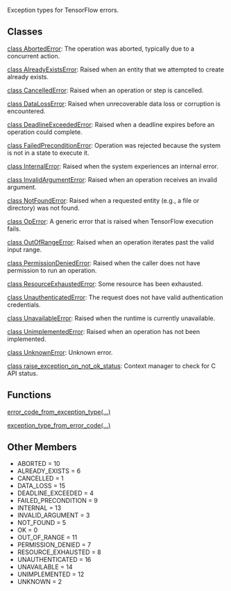 Exception types for TensorFlow errors.
## Classes
[class AbortedError](https://tensorflow.google.cn/api_docs/python/tf/errors/AbortedError): The operation was aborted, typically due to a concurrent action.

[class AlreadyExistsError](https://tensorflow.google.cn/api_docs/python/tf/errors/AlreadyExistsError): Raised when an entity that we attempted to create already exists.

[class CancelledError](https://tensorflow.google.cn/api_docs/python/tf/errors/CancelledError): Raised when an operation or step is cancelled.

[class DataLossError](https://tensorflow.google.cn/api_docs/python/tf/errors/DataLossError): Raised when unrecoverable data loss or corruption is encountered.

[class DeadlineExceededError](https://tensorflow.google.cn/api_docs/python/tf/errors/DeadlineExceededError): Raised when a deadline expires before an operation could complete.

[class FailedPreconditionError](https://tensorflow.google.cn/api_docs/python/tf/errors/FailedPreconditionError): Operation was rejected because the system is not in a state to execute it.

[class InternalError](https://tensorflow.google.cn/api_docs/python/tf/errors/InternalError): Raised when the system experiences an internal error.

[class InvalidArgumentError](https://tensorflow.google.cn/api_docs/python/tf/errors/InvalidArgumentError): Raised when an operation receives an invalid argument.

[class NotFoundError](https://tensorflow.google.cn/api_docs/python/tf/errors/NotFoundError): Raised when a requested entity (e.g., a file or directory) was not found.

[class OpError](https://tensorflow.google.cn/api_docs/python/tf/errors/OpError): A generic error that is raised when TensorFlow execution fails.

[class OutOfRangeError](https://tensorflow.google.cn/api_docs/python/tf/errors/OutOfRangeError): Raised when an operation iterates past the valid input range.

[class PermissionDeniedError](https://tensorflow.google.cn/api_docs/python/tf/errors/PermissionDeniedError): Raised when the caller does not have permission to run an operation.

[class ResourceExhaustedError](https://tensorflow.google.cn/api_docs/python/tf/errors/ResourceExhaustedError): Some resource has been exhausted.

[class UnauthenticatedError](https://tensorflow.google.cn/api_docs/python/tf/errors/UnauthenticatedError): The request does not have valid authentication credentials.

[class UnavailableError](https://tensorflow.google.cn/api_docs/python/tf/errors/UnavailableError): Raised when the runtime is currently unavailable.

[class UnimplementedError](https://tensorflow.google.cn/api_docs/python/tf/errors/UnimplementedError): Raised when an operation has not been implemented.

[class UnknownError](https://tensorflow.google.cn/api_docs/python/tf/errors/UnknownError): Unknown error.

[class raise_exception_on_not_ok_status](https://tensorflow.google.cn/api_docs/python/tf/compat/v1/errors/raise_exception_on_not_ok_status): Context manager to check for C API status.

## Functions
[error_code_from_exception_type(...)](https://tensorflow.google.cn/api_docs/python/tf/compat/v1/errors/error_code_from_exception_type)

[exception_type_from_error_code(...)](https://tensorflow.google.cn/api_docs/python/tf/compat/v1/errors/exception_type_from_error_code)

## Other Members
- ABORTED = 10
- ALREADY_EXISTS = 6
- CANCELLED = 1
- DATA_LOSS = 15
- DEADLINE_EXCEEDED = 4
- FAILED_PRECONDITION = 9
- INTERNAL = 13
- INVALID_ARGUMENT = 3
- NOT_FOUND = 5
- OK = 0
- OUT_OF_RANGE = 11
- PERMISSION_DENIED = 7
- RESOURCE_EXHAUSTED = 8
- UNAUTHENTICATED = 16
- UNAVAILABLE = 14
- UNIMPLEMENTED = 12
- UNKNOWN = 2
